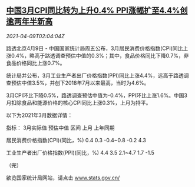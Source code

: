<!--1617935462000-->
[中国3月CPI同比转为上升0.4% PPI涨幅扩至4.4%创逾两年半新高](https://cn.reuters.com/article/china-march-cpi-ppi-0409-idCNKBS2BW05A)
------

<div><i>2021-04-09T02:04:04Z</i></div><p>路透北京4月9日 - 中国国家统计局周五公布，3月居民消费价格指数(CPI)同比上涨0.4%，略高于路透调查预估中值的0.3%；其中，食品价格同比下降0.7%，非食品价格同比上涨0.7%。</p><p>统计局并公布，3月工业生产者出厂价格指数(PPI)同比上涨4.4%，远高于路透调查预估中值3.5%，并创下2018年7月以来最高，当时为4.6%。</p><p>3月CPI环比下降0.5%，路透调查预估中值为-0.4%，PPI环比上涨1.6%。中国3月扣除食品和能源价格的核心CPI同比上涨0.3%，上月为持平。</p><p>以下为2021年3月数据详情：</p><p>指标： 3月实际值 预估中值 区间 上月 上年同期</p><p>居民消费价格指数(CPI)(同比，%) 0.4 0.3 -0.4~0.8 -0.2 4.3</p><p>工业生产者出厂价格指数(PPI)(同比，%) 4.4 3.5 2.1~4.7 1.7 -1.5</p><p>（完）</p><p>欲览国家统计局网站，请点击 <a href="http://www.stats.gov.cn/">www.stats.gov.cn/</a></p>
